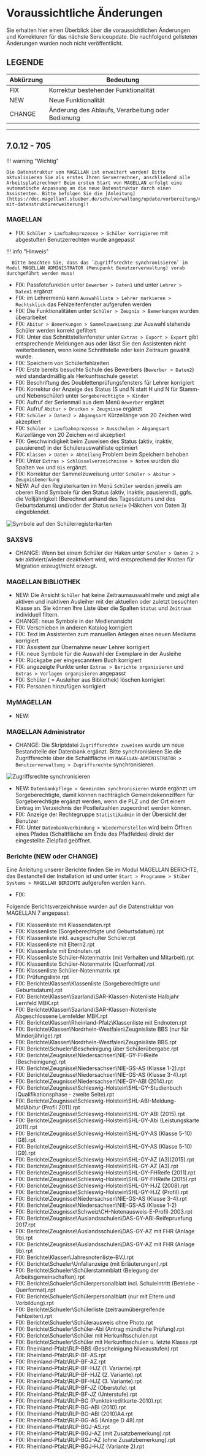 # Voraussichtliche Änderungen

Sie erhalten hier einen Überblick über die voraussichtlichen Änderungen und Korrekturen für das nächste Serviceupdate. Die nachfolgend gelisteten Änderungen wurden noch nicht veröffentlicht.

## LEGENDE

| Abkürzung | Bedeutung |
| --- | --- |
| FIX | Korrektur bestehender Funktionalität |
| NEW | Neue Funktionalität |
| CHANGE | Änderung des Ablaufs, Verarbeitung oder Bedienung |

---

## 7.0.12 - 705

!!! warning "Wichtig"

    Die Datenstruktur von MAGELLAN ist erweitert worden! Bitte aktualisieren Sie als erstes Ihren Serverrechner, anschließend alle Arbeitsplatzrechner! Beim ersten Start von MAGELLAN erfolgt eine automatische Anpassung an die neue Datenstruktur durch einen Assistenten. Bitte befolgen Sie die [Anleitung](https://doc.magellan7.stueber.de/schulverwaltung/update/vorbereitung/#updates-mit-datenstrukturerweiterung)!

### MAGELLAN

* FIX: `Schüler > Laufbahnprozesse > Schüler korrigieren` mit abgestuften Benutzerrechten wurde angepasst
  
!!! info "Hinweis"
  
      Bitte beachten Sie, dass das `Zugriffsrechte synchronisieren` im Modul MAGELLAN ADMINISTRATOR (Menüpunkt Benutzerverwaltung) vorab durchgeführt werden muss!

* FIX: Passfotofunktion unter `Bewerber > Daten1` und unter `Lehrer > Daten1` ergänzt
* FIX: im Lehrermenü kann `Auswahlliste > Lehrer markieren > Rechtsklick` das Fehlzeitenfenster aufgerufen werden
* FIX: Die Funktionalitäten unter `Schüler > Zeugnis > Bemerkungen` wurden überarbeitet
* FIX: `Abitur > Bemerkungen > Sammelzuweisung`: zur Auswahl stehende Schüler werden korrekt gefiltert
* FIX: Unter das Schnittstellenfenster unter `Extras > Export > Export` gibt entsprechende Meldungen aus oder lässt Sie den Assistenten nicht weiterbedienen, wenn keine Schnittstelle oder kein Zeitraum gewählt wurde.
* FIX: Speichern von Schülerfehlzeiten
* FIX: Erste bereits besuchte Schule des Bewerbers (`Bewerber > Daten2`) wird standardmäßig als Herkunftsschule gesetzt
* FIX: Beschriftung des Doublettenprüfungsfensters für Lehrer korrigiert
* FIX: Korrektur der Anzeige des Status (S und N statt H und N für Stamm- und Nebenschüler) unter `Sorgeberechtigte > Kinder`
* FIX: Aufruf der Serienmail aus dem Menü `Bewerber` ergänzt
* FIX: Aufruf `Abitur > Drucken > Zeugnisse` ergänzt
* FIX: `Schüler > Daten2 > Abgangsart` Kürzellänge von 20 Zeichen wird akzeptiert
* FIX: `Schüler > Laufbahnprozesse > Ausschulen > Abgangsart` Kürzellänge von 20 Zeichen wird akzeptiert
* FIX: Geschwindigkeit beim Zuweisen des Status (aktiv, inaktiv, pausierend) in der Schülerauswahlliste optimiert
* FIX: `Klassen > Daten > Abteilung` Problem beim Speichern behoben
* FIX: Unter `Extras > Schlüsselverzeichnisse > Noten` wurden die Spalten `Von` und `Bis` ergänzt.
* FIX: Korrektur der Sammelzuweisung unter `Schüler > Abitur > Zeugnisbemerkung`
* NEW: Auf den Registerkarten im Menü `Schüler` werden jeweils am oberen Rand Symbole für den Status (aktiv, inaktiv, pausierend), ggfs. die Volljährigkeit (Berechnet anhand des Tagesdatums und des Geburtsdatums) und/oder der Status `Geheim` (Häkchen von Daten 3) eingeblendet.

![Symbole auf den Schülerregisterkarten](/assets/images/changelog/7.0.12.02.png)

### SAXSVS

* CHANGE: Wenn bei einem Schüler der Haken unter `Schüler > Daten 2 > NdH` aktiviert/wieder deaktiviert wird, wird entsprechend der Knoten für Migration erzeugt/nicht erzeugt.

### MAGELLAN BIBLIOTHEK

* NEW: Die Ansicht `Schüler` hat keine Zeitraumauswahl mehr und zeigt alle aktiven und inaktiven Ausleiher mit der aktuellen oder zuletzt besuchten Klasse an. Sie können Ihre Liste über die Spalten `Status` und `Zeitraum` individuell filtern.
* CHANGE: neue Symbole in der Medienansicht
* FIX: Verschieben in anderen Katalog korrigiert
* FIX: Text im Assistenten zum manuellen Anlegen eines neuen Mediums korrigiert
* FIX: Assistent zur Übernahme neuer Lehrer korrigiert
* FIX: neue Symbole für die Auswahl der Exemplare in der Ausleihe
* FIX: Rückgabe per eingescanntem Buch korrigiert
* FIX: angezeigte Punkte unter `Extras > Berichte organisieren` und `Extras > Vorlagen organisieren` angepasst
* FIX: Schüler ( = Ausleiher aus Bibliothek) löschen korrigiert
* FIX: Personen hinzufügen korrigiert

### MyMAGELLAN

* NEW:

### MAGELLAN Administrator

* CHANGE: Die Skriptdatei `Zugriffsrechte zuweisen` wurde um neue Bestandteile der Datenbank ergänzt. Bitte synchronisieren Sie die Zugriffsrechte über die Schaltfläche im `MAGELLAN-ADMINISTRATOR > Benutzerverwaltung > Zugriffsrechte` synchronisieren.
  
![Zugriffsrechte synchronisieren](assets/images/changelog/7.0.12.01.png)

* NEW: `Datenbankpflege > Gemeinden synchronisieren` wurde ergänzt um Sorgeberechtigte, damit können nachträglich Gemeindekennziffern für Sorgeberechtigte ergänzt werden, wenn die PLZ und der Ort einem Eintrag im Verzeichnis der Postleitzahlen zugeordnet werden können.
* FIX: Anzeige der Rechtegruppe `Statistikadmin` in der Übersicht der Benutzer
* FIX: Unter `Datenbankverbindung > Wiederherstellen` wird beim Öffnen eines Pfades (Schaltfläche am Ende des Pfadfeldes) direkt der eingestellte Zielpfad geöffnet.

### Berichte (NEW oder CHANGE)

Eine Anleitung unserer Berichte finden Sie im Modul MAGELLAN BERICHTE, das Bestandteil der Installation ist und unter `Start > Programme > Stüber Systems > MAGELLAN BERICHTE` aufgerufen werden kann.

* FIX: 

Folgende Berichtsverzeichnisse wurden auf die Datenstruktur von MAGELLAN 7 angepasst:

* FIX: Klassenliste mit Klassendaten.rpt
* FIX: Klassenliste (Sorgeberechtigte und Geburtsdatum).rpt
* FIX: Klassenliste inkl. ausgeschulter Schüler.rpt
* FIX: Klassenliste mit Eltern2.rpt
* FIX: Klassenliste mit Endnoten.rpt
* FIX: Klassenliste Schüler-Notenmatrix (mit Verhalten und Mitarbeit).rpt
* FIX: Klassenliste Schüler-Notenmatrix (Querformat).rpt
* FIX: Klassenliste Schüler-Notenmatrix.rpt
* FIX: Prüfungsliste.rpt
* FIX: Berichte\Klassen\Klassenliste (Sorgeberechtigte und Geburtsdatum).rpt
* FIX: Berichte\Klassen\Saarland\SAR-Klassen-Notenliste Halbjahr Lernfeld MBK.rpt
* FIX: Berichte\Klassen\Saarland\SAR-Klassen-Notenliste Abgeschlossene Lernfelder MBK.rpt
* FIX: Berichte\Klassen\Rheinland-Pfalz\Klassenliste mit Endnoten.rpt
* FIX: Berichte\Klassen\Nordrhein-Westfalen\Zeugnisliste BBS (nur für Minderjährige).rpt
* FIX: Berichte\Klassen\Nordrhein-Westfalen\Zeugnisliste BBS.rpt
* FIX: Berichte\Schueler\Bescheinigung über Schülerübergabe.rpt
* FIX: Berichte\Zeugnisse\Niedersachsen\NIE-GY-FHReife (Bescheinigung).rpt
* FIX: Berichte\Zeugnisse\Niedersachsen\NIE-GS-AS (Klasse 1-2).rpt
* FIX: Berichte\Zeugnisse\Niedersachsen\NIE-GS-AS (Klasse 3-4).rpt
* FIX: Berichte\Zeugnisse\Niedersachsen\NIE-GY-ABI (2014).rpt
* FIX: Berichte\Zeugnisse\Schleswig-Holstein\SHL-GY-Studienbuch (Qualifikationsphase - zweite Seite).rpt
* FIX: Berichte\Zeugnisse\Schleswig-Holstein\SHL-ABI-Meldung-MdlAbitur (Profil 2011).rpt
* FIX: Berichte\Zeugnisse\Schleswig-Holstein\SHL-GY-ABI (2015).rpt
* FIX: Berichte\Zeugnisse\Schleswig-Holstein\SHL-GY-Abi (Leistungskarte 2011).rpt
* FIX: Berichte\Zeugnisse\Schleswig-Holstein\SHL-GY-AS (Klasse 5-10)(G8).rpt
* FIX: Berichte\Zeugnisse\Schleswig-Holstein\SHL-GY-AS (Klasse 5-10)(G9).rpt
* FIX: Berichte\Zeugnisse\Schleswig-Holstein\SHL-GY-AZ (A3)(2015).rpt
* FIX: Berichte\Zeugnisse\Schleswig-Holstein\SHL-GY-AZ (A3).rpt
* FIX: Berichte\Zeugnisse\Schleswig-Holstein\SHL-GY-FHReife (2011).rpt
* FIX: Berichte\Zeugnisse\Schleswig-Holstein\SHL-GY-FHReife (2015).rpt
* FIX: Berichte\Zeugnisse\Schleswig-Holstein\SHL-GY-HJZ (2008).rpt
* FIX: Berichte\Zeugnisse\Schleswig-Holstein\SHL-GY-HJZ (Profil).rpt
* FIX: Berichte\Zeugnisse\Niedersachsen\NIE-GS-AS (Klasse 3-4).rpt
* FIX: Berichte\Zeugnisse\Niedersachsen\NIE-GS-AS (Klasse 1-2)
* FIX: Berichte\Zeugnisse\Schweiz\CH-Notenausweis-E-Profil-2003.rpt
* FIX: Berichte\Zeugnisse\Auslandsschulen\DAS-GY-ABI-Reifepruefung 2017.rpt
* FIX: Berichte\Zeugnisse\Auslandsschulen\DAS-GY-AZ mit FHR (Anlage 9b).rpt
* FIX: Berichte\Zeugnisse\Auslandsschulen\DAS-GY-AZ mit FHR (Anlage 9b).rpt
* FIX: Berichte\Klassen\Jahresnotenliste-BVJ.rpt
* FIX: Berichte\Schueler\Unfallanzeige (mit Erläuterungen).rpt
* FIX: Berichte\Schueler\Schülerstammblatt (Belegung der Arbeitsgemeinschaften).rpt
* FIX: Berichte\Schueler\Schülerpersonalblatt incl. Schuleintritt (Betriebe -Querformat).rpt
* FIX: Berichte\Schueler\Schülerpersonalblatt (nur mit Eltern und Vorbildung).rpt
* FIX: Berichte\Schueler\Schülerliste (zeitraumübergreifende Fehlzeiten).rpt
* FIX: Berichte\Schueler\Schülerausweis ohne Photo.rpt
* FIX: Berichte\Schueler\Schüler-Abi (Antrag mündliche Prüfung).rpt
* FIX: Berichte\Schueler\Schüler mit Herkunftsschulen.rpt
* FIX: Berichte\Schueler\Schüler mit Herkunftsschulen u. letzte Klasse.rpt
* FIX: Rheinland-Pfalz\RLP-BBS (Bescheinigung Niveaustufen).rpt
* FIX: Rheinland-Pfalz\RLP-BF-AS.rpt
* FIX: Rheinland-Pfalz\RLP-BF-AZ.rpt
* FIX: Rheinland-Pfalz\RLP-BF-HJZ (1. Variante).rpt
* FIX: Rheinland-Pfalz\RLP-BF-HJZ (2. Variante).rpt
* FIX: Rheinland-Pfalz\RLP-BF-HJZ (3. Variante).rpt
* FIX: Rheinland-Pfalz\RLP-BF-JZ (Oberstufe).rpt
* FIX: Rheinland-Pfalz\RLP-BF-JZ (Unterstufe).rpt
* FIX: Rheinland-Pfalz\RLP-BG (Punktekreditkarte-2010).rpt
* FIX: Rheinland-Pfalz\RLP-BG-ABI (2010).rpt
* FIX: Rheinland-Pfalz\RLP-BG-ABI (2010)A4.rpt
* FIX: Rheinland-Pfalz\RLP-BG-AS (Anlage D 48).rpt
* FIX: Rheinland-Pfalz\RLP-BGJ-AS.rpt
* FIX: Rheinland-Pfalz\RLP-BGJ-AZ (mit Zusatzbemerkung).rpt
* FIX: Rheinland-Pfalz\RLP-BGJ-AZ (ohne Zusatzbemerkung).rpt
* FIX: Rheinland-Pfalz\RLP-BGJ-HJZ (Variante 2).rpt
